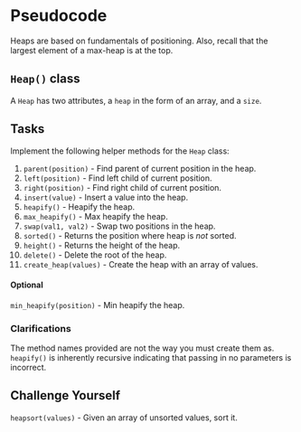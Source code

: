 # Pseudocode
Heaps are based on fundamentals of positioning. Also, recall that the largest element of a max-heap is at the top.

## ```Heap()``` class
A ```Heap``` has two attributes, a ```heap``` in the form of an array, and a ```size```.

## Tasks
Implement the following helper methods for the ```Heap``` class:
1. ```parent(position)``` - Find parent of current position in the heap.
2. ```left(position)``` - Find left child of current position.
3. ```right(position)``` - Find right child of current position.
4. ```insert(value)``` - Insert a value into the heap.
5. ```heapify()``` - Heapify the heap.
6. ```max_heapify()``` - Max heapify the heap.
7. ```swap(val1, val2)``` - Swap two positions in the heap.
8. ```sorted()``` - Returns the position where heap is _not_ sorted.
9. ```height()``` - Returns the height of the heap.
10. ```delete()``` - Delete the root of the heap.
11. ```create_heap(values)``` - Create the heap with an array of values. 

#### Optional
```min_heapify(position)``` - Min heapify the heap.

### Clarifications
The method names provided are not the way you must create them as. ```heapify()``` is inherently recursive indicating that passing in no parameters is incorrect.

## Challenge Yourself
```heapsort(values)``` - Given an array of unsorted values, sort it. 
